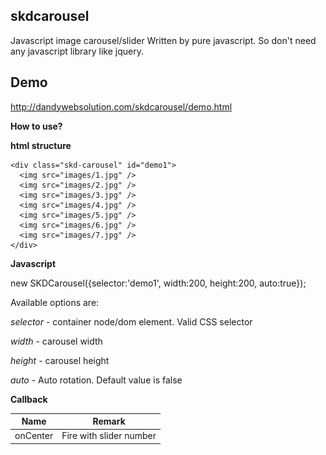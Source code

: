 skdcarousel
-----------
Javascript image carousel/slider
Written by pure javascript. So don't need any javascript library like jquery.

Demo
-----
http://dandywebsolution.com/skdcarousel/demo.html

**How to use?**

**html structure**

    <div class="skd-carousel" id="demo1">
      <img src="images/1.jpg" />
      <img src="images/2.jpg" />
      <img src="images/3.jpg" />
      <img src="images/4.jpg" />
      <img src="images/5.jpg" />
      <img src="images/6.jpg" />
      <img src="images/7.jpg" />
    </div>

**Javascript**

new SKDCarousel({selector:'demo1', width:200, height:200, auto:true});
    
Available options are:

*selector* - container node/dom element. Valid CSS selector

*width* - carousel width

*height* - carousel height

*auto* - Auto rotation. Default value is false



**Callback**

| Name                   | Remark  |
| ------------- |:-------------:|
| onCenter      |  Fire with slider number | 


